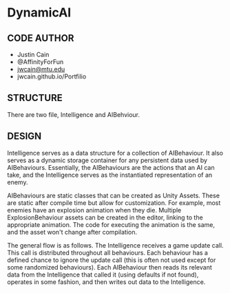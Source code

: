 # DynamicAI

## CODE AUTHOR
- Justin Cain 
- @AffinityForFun
- jwcain@mtu.edu
- jwcain.github.io/Portfilio
  
## STRUCTURE
There are two file, Intelligence and AIBehviour.
	
## DESIGN
Intelligence serves as a data structure for a collection of AIBehaviour. It also serves as a dynamic storage container for any persistent data used by AIBehaviours. Essentially, the AIBehaviours are the actions that an AI can take, and the Intelligence serves as the instantiated representation of an enemy.
	
AIBehaviours are static classes that can be created as Unity Assets. These are static after compile time but allow for customization. For example, most enemies have an explosion animation when they die. Multiple ExplosionBehaviour assets can be created in the editor, linking to the appropriate animation. The code for executing the animation is the same, and the asset won't change after compilation.
	
The general flow is as follows. The Intelligence receives a game update call. This call is distributed throughout all behaviours. Each behaviour has a defined chance to ignore the update call (this is often not used except for some randomized behaviours). Each AIBehaviour then reads its relevant data from the Intelligence that called it (using defaults if not found), operates in some fashion, and then writes out data to the Intelligence.
